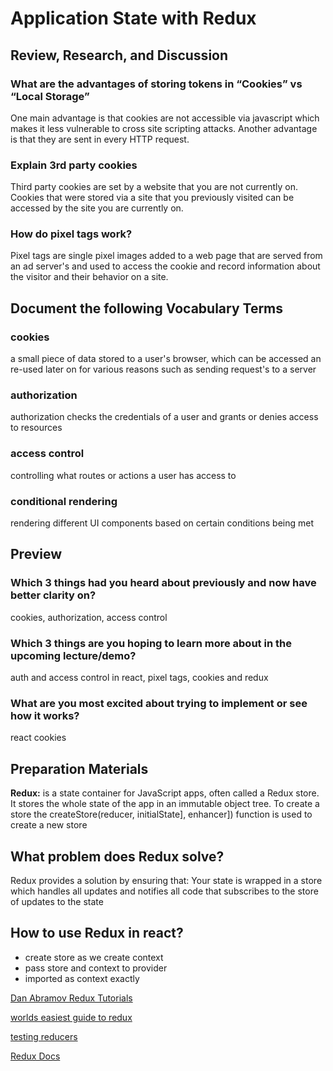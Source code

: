 # Application State with Redux

## Review, Research, and Discussion

### What are the advantages of storing tokens in “Cookies” vs “Local Storage”

One main advantage is that cookies are not accessible via javascript which makes it less vulnerable to cross site scripting attacks. Another advantage is that they are sent in every HTTP request.

### Explain 3rd party cookies

Third party cookies are set by a website that you are not currently on. Cookies that were stored via a site that you previously visited can be accessed by the site you are currently on.

### How do pixel tags work?

Pixel tags are single pixel images added to a web page that are served from an ad server's and used to access the cookie and record information about the visitor and their behavior on a site.

## Document the following Vocabulary Terms

### cookies

a small piece of data stored to a user's browser, which can be accessed an re-used later on for various reasons such as sending request's to a server

### authorization

authorization checks the credentials of a user and grants or denies access to resources

### access control

controlling what routes or actions a user has access to

### conditional rendering

rendering different UI components based on certain conditions being met

## Preview

### Which 3 things had you heard about previously and now have better clarity on?

cookies, authorization, access control

### Which 3 things are you hoping to learn more about in the upcoming lecture/demo?

auth and access control in react, pixel tags, cookies and redux

### What are you most excited about trying to implement or see how it works?

react cookies

## Preparation Materials

**Redux:**
is a state container for JavaScript apps, often called a Redux store. It stores the whole state of the app in an immutable object tree. To create a store the createStore(reducer, initialState], enhancer]) function is used to create a new store

## What problem does Redux solve?

Redux provides a solution by ensuring that: Your state is wrapped in a store which handles all updates and notifies all code that subscribes to the store of updates to the state

## How to use Redux in react?

- create store as we create context
- pass store and context to provider
- imported as context exactly

[Dan Abramov Redux Tutorials](https://egghead.io/courses/getting-started-with-redux)

[worlds easiest guide to redux](https://medium.freecodecamp.org/understanding-redux-the-worlds-easiest-guide-to-beginning-redux-c695f45546f6)

[testing reducers](https://medium.com/@netxm/testing-redux-reducers-with-jest-6653abbfe3e1)

[Redux Docs](https://redux.js.org/)